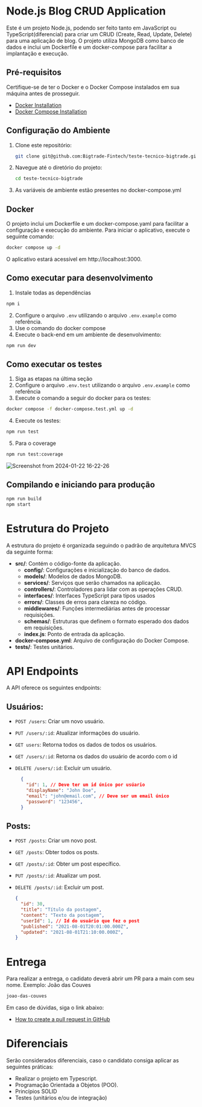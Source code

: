 # Node.js Blog CRUD Application

Este é um projeto Node.js, podendo ser feito tanto em JavaScript ou TypeScript(diferencial) para criar um CRUD (Create, Read, Update, Delete) para uma aplicação de blog. O projeto utiliza MongoDB como banco de dados e inclui um Dockerfile e um docker-compose para facilitar a implantação e execução.

## Pré-requisitos

Certifique-se de ter o Docker e o Docker Compose instalados em sua máquina antes de prosseguir.

- [Docker Installation](https://docs.docker.com/get-docker/)
- [Docker Compose Installation](https://docs.docker.com/compose/install/)

## Configuração do Ambiente

1. Clone este repositório:

    ```bash
    git clone git@github.com:Bigtrade-Fintech/teste-tecnico-bigtrade.git
    ```

2. Navegue até o diretório do projeto:

    ```bash
    cd teste-tecnico-bigtrade
    ```

3. As variáveis de ambiente estão presentes no docker-compose.yml

## Docker

O projeto inclui um Dockerfile e um docker-compose.yaml para facilitar a configuração e execução do ambiente. Para iniciar o aplicativo, execute o seguinte comando:

```bash
docker compose up -d
```

O aplicativo estará acessível em http://localhost:3000.

## Como executar para desenvolvimento

1. Instale todas as dependências

```bash
npm i
```

2. Configure o arquivo `.env` utilizando o arquivo `.env.example` como referência.
3. Use o comando do docker compose
4. Execute o back-end em um ambiente de desenvolvimento:

```bash
npm run dev
```

## Como executar os testes

1. Siga as etapas na última seção
2. Configure o arquivo `.env.test` utilizando o arquivo `.env.example` como referência
3. Execute o comando a seguir do docker para os testes:

```bash
docker compose -f docker-compose.test.yml up -d
```

4. Execute os testes:

```bash
npm run test
```

5. Para o coverage

```bash
npm run test:coverage
```
![Screenshot from 2024-01-22 16-22-26](https://github.com/marquezintop/teste-tecnico-bigtrade/assets/121268625/2155f376-9a7c-4958-ab72-45de9f7963dc)

## Compilando e iniciando para produção

```bash
npm run build
npm start
```


# Estrutura do Projeto

A estrutura do projeto é organizada seguindo o padrão de arquitetura MVCS da seguinte forma:

- **src/**: Contém o código-fonte da aplicação.
  - **config/**: Configurações e inicialização do banco de dados.
  - **models/**: Modelos de dados MongoDB.
  - **services/**: Serviços que serão chamados na aplicação.
  - **controllers/**: Controladores para lidar com as operações CRUD.
  - **interfaces/**: Interfaces TypeScript para tipos usados
  - **errors/**: Classes de erros para clareza no código.
  - **middlewares/**: Funções intermediárias antes de processar requisições.
  - **schemas/**: Estruturas que definem o formato esperado dos dados em requisições.
  - **index.js**: Ponto de entrada da aplicação.
- **docker-compose.yml**: Arquivo de configuração do Docker Compose.
- **tests/**: Testes unitários.

# API Endpoints

A API oferece os seguintes endpoints:

## Usuários:

- `POST /users`: Criar um novo usuário.
- `PUT /users/:id`: Atualizar informações do usuário.
- `GET users`: Retorna todos os dados de todos os usuários.
- `GET /users/:id`: Retorna os dados do usuário de acordo com o id
- `DELETE /users/:id`: Excluir um usuário.

  ```json
    {
      "id": 1, // Deve ter um id único por usúario
      "displayName": "John Doe",
      "email": "john@email.com", // Deve ser um email único
      "password": "123456",
    }
  ```

## Posts:

- `POST /posts`: Criar um novo post.
- `GET /posts`: Obter todos os posts.
- `GET /posts/:id`: Obter um post específico.
- `PUT /posts/:id`: Atualizar um post.
- `DELETE /posts/:id`: Excluir um post.

  ```json
  {
    "id": 30,
    "title": "Título da postagem",
    "content": "Texto da postagem",
    "userId": 1, // Id do usuário que fez o post
    "published": "2021-08-01T20:01:00.000Z",
    "updated": "2021-08-01T21:10:00.000Z",
  }
  ```

# Entrega

Para realizar a entrega, o cadidato deverá abrir um PR para a main com seu nome.
Exemplo: João das Couves

```bash
joao-das-couves
```
Em caso de dúvidas, siga o link abaixo:
- [How to create a pull request in GitHub](https://opensource.com/article/19/7/create-pull-request-github)

# Diferenciais

Serão considerados diferenciais, caso o candidato consiga aplicar as seguintes práticas:

- Realizar o projeto em Typescript.
- Programação Orientada a Objetos (POO).
- Princípios SOLID
- Testes (unitários e/ou de integração)

